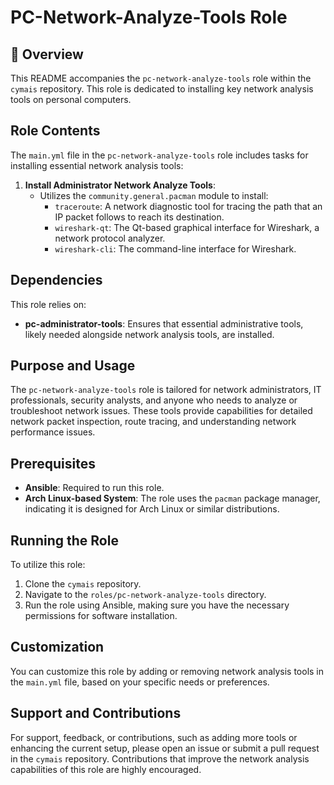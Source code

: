 # PC-Network-Analyze-Tools Role

## 📌 Overview
This README accompanies the `pc-network-analyze-tools` role within the `cymais` repository. This role is dedicated to installing key network analysis tools on personal computers.

## Role Contents
The `main.yml` file in the `pc-network-analyze-tools` role includes tasks for installing essential network analysis tools:

1. **Install Administrator Network Analyze Tools**:
   - Utilizes the `community.general.pacman` module to install:
     - `traceroute`: A network diagnostic tool for tracing the path that an IP packet follows to reach its destination.
     - `wireshark-qt`: The Qt-based graphical interface for Wireshark, a network protocol analyzer.
     - `wireshark-cli`: The command-line interface for Wireshark.

## Dependencies
This role relies on:
- **pc-administrator-tools**: Ensures that essential administrative tools, likely needed alongside network analysis tools, are installed.

## Purpose and Usage
The `pc-network-analyze-tools` role is tailored for network administrators, IT professionals, security analysts, and anyone who needs to analyze or troubleshoot network issues. These tools provide capabilities for detailed network packet inspection, route tracing, and understanding network performance issues.

## Prerequisites
- **Ansible**: Required to run this role.
- **Arch Linux-based System**: The role uses the `pacman` package manager, indicating it is designed for Arch Linux or similar distributions.

## Running the Role
To utilize this role:
1. Clone the `cymais` repository.
2. Navigate to the `roles/pc-network-analyze-tools` directory.
3. Run the role using Ansible, making sure you have the necessary permissions for software installation.

## Customization
You can customize this role by adding or removing network analysis tools in the `main.yml` file, based on your specific needs or preferences.

## Support and Contributions
For support, feedback, or contributions, such as adding more tools or enhancing the current setup, please open an issue or submit a pull request in the `cymais` repository. Contributions that improve the network analysis capabilities of this role are highly encouraged.